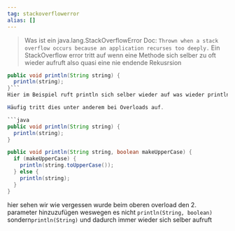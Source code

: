 ```yaml
---
tag: stackoverflowerror
alias: []
---
```


> Was ist ein java.lang.StackOverflowError
Doc: `Thrown when a stack overflow occurs because an application recurses too deeply.`
Ein StackOverflow error tritt auf wenn eine Methode sich selber zu oft wieder aufruft also quasi eine nie endende Rekusrsion

```java
public void println(String string) {
  println(string);
}```
Hier im Beispiel ruft println sich selber wieder auf was wieder println aufruft und so weiter -> es hört also nie auf daher der Fehler.

Häufig tritt dies unter anderem bei Overloads auf.

```java
public void println(String string) {
  println(string);
}

public void println(String string, boolean makeUpperCase) {
  if (makeUpperCase) {
    println(string.toUpperCase());
  } else {
    println(string);
  }
}

```

hier sehen wir wie vergessen wurde beim oberen overload den 2. parameter hinzuzufügen weswegen es nicht `println(String, boolean)` sondern`println(String)` und dadurch immer wieder sich selber aufruft
